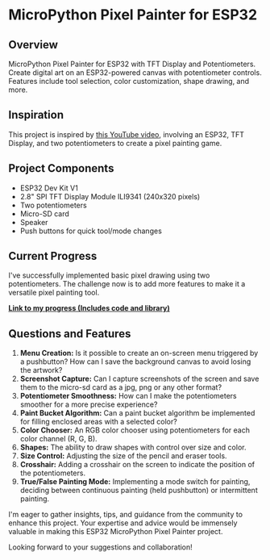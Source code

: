# MicroPython Pixel Painter for ESP32

## Overview
MicroPython Pixel Painter for ESP32 with TFT Display and Potentiometers. Create digital art on an ESP32-powered canvas with potentiometer controls. Features include tool selection, color customization, shape drawing, and more.

## Inspiration
This project is inspired by [this YouTube video](https://www.youtube.com/watch?v=Q7YubyHPzJk), involving an ESP32, TFT Display, and two potentiometers to create a pixel painting game.

## Project Components
- ESP32 Dev Kit V1
- 2.8" SPI TFT Display Module ILI9341 (240x320 pixels)
- Two potentiometers
- Micro-SD card
- Speaker
- Push buttons for quick tool/mode changes

## Current Progress
I've successfully implemented basic pixel drawing using two potentiometers. The challenge now is to add more features to make it a versatile pixel painting tool.

**[Link to my progress (Includes code and library)](https://wokwi.com/projects/378831097804843009)**

## Questions and Features
1. **Menu Creation:** Is it possible to create an on-screen menu triggered by a pushbutton? How can I save the background canvas to avoid losing the artwork?
2. **Screenshot Capture:** Can I capture screenshots of the screen and save them to the micro-sd card as a jpg, png or any other format?
3. **Potentiometer Smoothness:** How can I make the potentiometers smoother for a more precise experience?
4. **Paint Bucket Algorithm:** Can a paint bucket algorithm be implemented for filling enclosed areas with a selected color?
5. **Color Chooser:** An RGB color chooser using potentiometers for each color channel (R, G, B).
6. **Shapes:** The ability to draw shapes with control over size and color.
7. **Size Control:** Adjusting the size of the pencil and eraser tools.
8. **Crosshair:** Adding a crosshair on the screen to indicate the position of the potentiometers.
9. **True/False Painting Mode:** Implementing a mode switch for painting, deciding between continuous painting (held pushbutton) or intermittent painting.

I'm eager to gather insights, tips, and guidance from the community to enhance this project. Your expertise and advice would be immensely valuable in making this ESP32 MicroPython Pixel Painter project.

Looking forward to your suggestions and collaboration!

